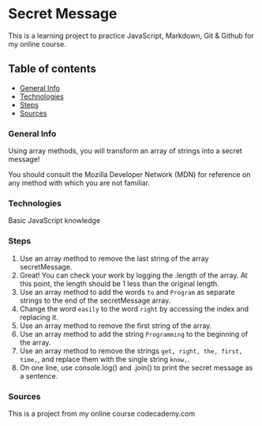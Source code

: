 # Secret Message

This is a learning project to practice JavaScript, Markdown, Git & Github for my online course.

## Table of contents

+ [General Info](#General-Info)
+ [Technologies](#Technologies)
+ [Steps](#Steps)
+ [Sources](#Sources)

### General Info

Using array methods, you will transform an array of strings into a secret message!

You should consult the Mozilla Developer Network (MDN) for reference on any method with which you are not familiar.

### Technologies

Basic JavaScript knowledge

### Steps

1. Use an array method to remove the last string of the array secretMessage.
2. Great! You can check your work by logging the .length of the array. At this point, the length should be 1 less than the original length.
3. Use an array method to add the words `to` and `Program` as separate strings to the end of the secretMessage array.
4. Change the word `easily` to the word `right` by accessing the index and replacing it.
5. Use an array method to remove the first string of the array.
6. Use an array method to add the string `Programming` to the beginning of the array.
7. Use an array method to remove the strings `get, right, the, first, time,`, and replace them with the single string `know,`.
8. On one line, use console.log() and .join() to print the secret message as a sentence.

### Sources

This is a project from my online course codecademy.com
